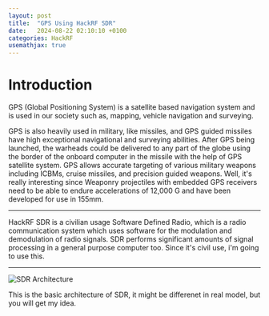```yaml
---
layout: post
title:  "GPS Using HackRF SDR"
date:   2024-08-22 02:10:10 +0100
categories: HackRF
usemathjax: true
---
```


# Introduction 

GPS (Global Positioning System) is a satellite based navigation system and is used in our society such as, mapping, vehicle navigation and surveying. 

GPS is also heavily used in military, like missiles, and GPS guided missiles have high exceptional navigational and surveying abilities. After GPS being launched, the warheads could be delivered to any part of the globe using the border of the onboard computer in the missile with the help of GPS satellite system. 
GPS allows accurate targeting of various military weapons including ICBMs, cruise missiles, and precision guided weapons. 
Well, it's really interesting since Weaponry projectiles with embedded GPS receivers need to be able to endure accelerations of 
12,000 G and have been developed for use in 155mm. 

--- 

HackRF SDR is a civilian usage Software Defined Radio, which is a radio communication system which uses software for the modulation and demodulation of radio signals. SDR performs significant amounts of signal processing in a general purpose computer too. Since it's civil use, i'm going to use this. 

---

![SDR Architecture]([https://github.com/Mardcelo/mardcelo.github.io/blob/f306249c08a17eccdbbcfebf3b3e9eb0bdf0db95/_posts/Images/SDR_arch.png](https://raw.githubusercontent.com/Mardcelo/mardcelo.github.io/940ea209bdee1b75a10214c5dddcf51197b95f49/_posts/Images/SDR_arch.png))

This is the basic architecture of SDR, it might be differenet in real model, but you will get my idea.  

